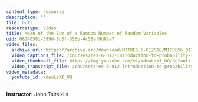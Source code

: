 ```yaml
---
content_type: resource
description: ''
file: null
resourcetype: Video
title: Mean of the Sum of a Random Number of Random Variables
uid: 08240581-399d-8c6f-350b-4c58af9d82a7
video_files:
  archive_url: https://archive.org/download/MITRES.6-012S18/MITRES6_012S18_L13-10_300k.mp4
  video_captions_file: /courses/res-6-012-introduction-to-probability-spring-2018/e0d2fcd0267551bfa759044e613c0ce7_xdewLsXI_UQ.vtt
  video_thumbnail_file: https://img.youtube.com/vi/xdewLsXI_UQ/default.jpg
  video_transcript_file: /courses/res-6-012-introduction-to-probability-spring-2018/f6c5bcd5ba1acfec63a3ebf252dc1280_xdewLsXI_UQ.pdf
video_metadata:
  youtube_id: xdewLsXI_UQ
---
```


**Instructor:** John Tsitsiklis
